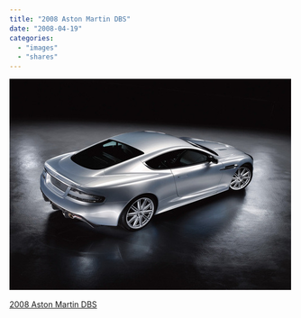 ```yaml
---
title: "2008 Aston Martin DBS"
date: "2008-04-19"
categories: 
  - "images"
  - "shares"
---
```


![](images/4wnP83SaF7znk7j6sPbXEhlV_1280.jpg)

[2008 Aston Martin DBS](http://seriouswheels.com/cars/top-2008-Aston-Martin-DBS.htm)
